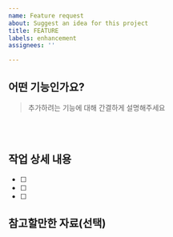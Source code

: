 ```yaml
---
name: Feature request
about: Suggest an idea for this project
title: FEATURE
labels: enhancement
assignees: ''

---
```


## 어떤 기능인가요?

> 추가하려는 기능에 대해 간결하게 설명해주세요

<br><br>

## 작업 상세 내용

- [ ] 
- [ ] 
- [ ] 

## 참고할만한 자료(선택)

<br><br>

